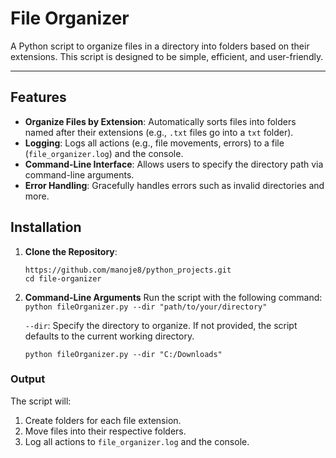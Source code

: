 # File Organizer

A Python script to organize files in a directory into folders based on their extensions. This script is designed to be simple, efficient, and user-friendly.

---

## Features

- **Organize Files by Extension**: Automatically sorts files into folders named after their extensions (e.g., `.txt` files go into a `txt` folder).
- **Logging**: Logs all actions (e.g., file movements, errors) to a file (`file_organizer.log`) and the console.
- **Command-Line Interface**: Allows users to specify the directory path via command-line arguments.
- **Error Handling**: Gracefully handles errors such as invalid directories and more.


## Installation

1. **Clone the Repository**:
    ```
    https://github.com/manoje8/python_projects.git
    cd file-organizer 
	```

2. **Command-Line Arguments**
	Run the script with the following command:
	`python fileOrganizer.py --dir "path/to/your/directory"`

	 `--dir`: Specify the directory to organize. If not provided, the script defaults to the current working directory.
	```
	python fileOrganizer.py --dir "C:/Downloads"
	```

### Output

The script will:
1. Create folders for each file extension.
2. Move files into their respective folders.
3. Log all actions to `file_organizer.log` and the console.
